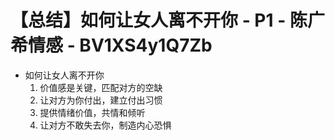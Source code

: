 # 【总结】如何让女人离不开你 - P1 - 陈广希情感 - BV1XS4y1Q7Zb

-   如何让女人离不开你
    1.  价值感是关键，匹配对方的空缺
    2.  让对方为你付出，建立付出习惯
    3.  提供情绪价值，共情和倾听
    4.  让对方不敢失去你，制造内心恐惧